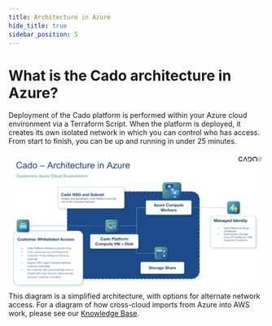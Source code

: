 ```yaml
---
title: Architecture in Azure
hide_title: true
sidebar_position: 5
---
```


# What is the Cado architecture in Azure?

Deployment of the Cado platform is performed within your Azure cloud environment via a Terraform Script. When the platform is deployed, it creates its own isolated network in which you can control who has access. From start to finish, you can be up and running in under 25 minutes.

![Azure Architecture](/img/azure-architecture.png)
This diagram is a simplified architecture, with options for alternate network access.
For a diagram of how cross-cloud imports from Azure into AWS work, please see our [Knowledge Base](https://cadosecurity.zendesk.com/hc/en-gb/articles/23259971240465-How-do-cross-cloud-imports-from-Azure-into-AWS-work).

